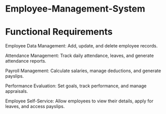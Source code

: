 # Employee-Management-System

# Functional Requirements 

Employee Data Management: Add, update, and delete employee records.

Attendance Management: Track daily attendance, leaves, and generate attendance reports.

Payroll Management: Calculate salaries, manage deductions, and generate payslips.

Performance Evaluation: Set goals, track performance, and manage appraisals.

Employee Self-Service: Allow employees to view their details, apply for leaves, and access payslips.
